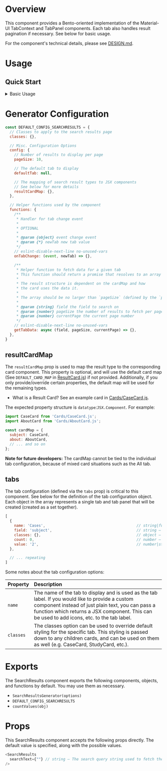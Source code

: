 # Overview

This component provides a Bento-oriented implementation of the Material-UI TabContext and TabPanel components. Each tab also handles result pagination if necessary. See below for basic usage.

For the component's technical details, please see [DESIGN.md](./DESIGN.md).

# Usage

## Quick Start

<details>
  <summary>Basic Usage</summary>

  ```javascript
  // Import the component
  import { SearchResultsGenerator } from '...'; // Note: update the path

  // Generate the component with the default options
  const { SearchResults } = SearchResultsGenerator();

  // Use the component
  const results = (
    <SearchResults searchText={"search text"} />
  );
  ```

</details>

# Generator Configuration

```JAVASCRIPT
const DEFAULT_CONFIG_SEARCHRESULTS = {
  // Classes to apply to the search results page
  classes: {},

  // Misc. Configuration Options
  config: {
    // Number of results to display per page
    pageSize: 10,

    // The default tab to display
    defaultTab: null,

    // The mapping of search result types to JSX components
    // See below for more details
    resultCardMap: {},
  },

  // Helper functions used by the component
  functions: {
    /**
     * Handler for tab change event
     *
     * OPTIONAL
     *
     * @param {object} event change event
     * @param {*} newTab new tab value
     */
    // eslint-disable-next-line no-unused-vars
    onTabChange: (event, newTab) => {},

    /**
     * Helper function to fetch data for a given tab
     * This function should return a promise that resolves to an array of objects
     *
     * The result structure is dependent on the cardMap and how
     * the card uses the data it.
     *
     * The array should be no larger than `pageSize` (defined by the `pageSize` SearchResults prop). The `currentPage` parameter is used to determine the offset for the API call.
     *
     * @param {string} field the field to search on
     * @param {number} pageSize the number of results to fetch per page
     * @param {number} currentPage the current page number
     */
    // eslint-disable-next-line no-unused-vars
    getTabData: async (field, pageSize, currentPage) => {},
  },
}
```

## resultCardMap

The `resultCardMap` prop is used to map the result type to the corresponding card component. This property is optional, and will use the default card map (See `DEFAULT_CARD_MAP` in [ResultCard.js](components/ResultCard.js)) if not provided. Additionally, if you only provide/override certain properties, the default map will be used for the remaining types.

- What is a Result Card? See an example card in [Cards/CaseCard.js](components/Cards/CaseCard.js).

The expected property structure is `datatype`:`JSX.Component`. For example:

```javascript
import CaseCard from 'Cards/CaseCard.js';
import AboutCard from 'Cards/AboutCard.js';

const cardMap = {
  subject: CaseCard,
  about: AboutCard,
  // ... and so on
};
```

**Note for future developers:** The cardMap cannot be tied to the individual tab configuration, because of mixed card situations such as the All tab.

## tabs

The tab configuration (defined via the `tabs` prop) is critical to this component. See below for the definition of the tab configuration object. Each object in the array represents a single tab and tab panel that will be created (created as a set together).

```javascript
[
  {
    name: 'Cases',                                         // string|function – The name of the tab to display
    field: 'subject',                                      // string – The field to search on. Passed to the `getTabData` function
    classes: {},                                           // object – Specific classes to apply TO ONLY THIS TAB
    count: 0,                                              // number – The total number of results for this tab
    value: '2',                                            // number|string – The value of the tab. Used to determine which tab is active
  },

  // ... repeating
]
```

Some notes about the tab configuration options:

| Property |  Description |
|:-|:-|
|`name`|The name of the tab to display and is used as the tab label. If you would like to provide a custom component instead of just plain text, you can pass a function which returns a JSX component. This can be used to add icons, etc. to the tab label.|
|`classes`|The classes option can be used to override default styling for the specific tab. This styling is passed down to any children cards, and can be used on them as well (e.g. CaseCard, StudyCard, etc.).|

# Exports

The SearchResults component exports the following components, objects, and functions by default. You may use them as necessary.

- `SearchResultsGenerator(options)`
- `DEFAULT_CONFIG_SEARCHRESULTS`
- `countValues(obj)`

# Props

This SearchResults component accepts the following props directly. The default value is specified, along with the possible values.

```javascript
<SearchResults
  searchText={""} // string – The search query string used to fetch the results
/>
```
